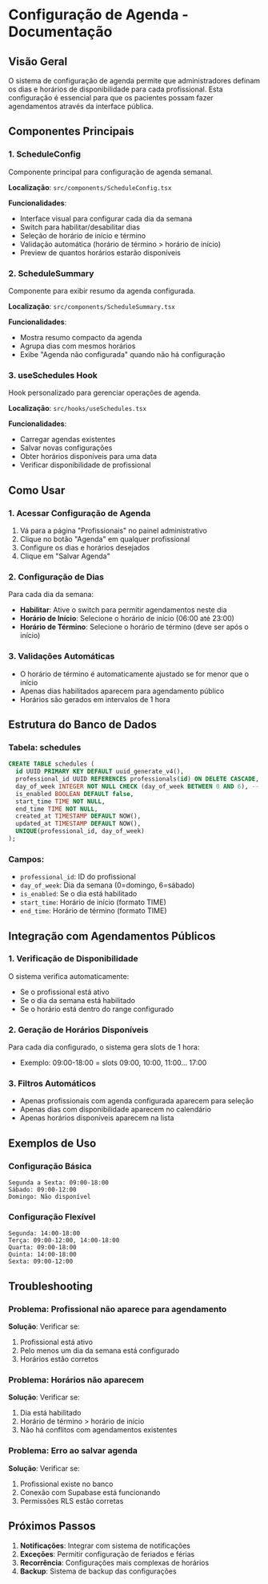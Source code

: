 # Configuração de Agenda - Documentação

## Visão Geral

O sistema de configuração de agenda permite que administradores definam os dias e horários de disponibilidade para cada profissional. Esta configuração é essencial para que os pacientes possam fazer agendamentos através da interface pública.

## Componentes Principais

### 1. ScheduleConfig
Componente principal para configuração de agenda semanal.

**Localização**: `src/components/ScheduleConfig.tsx`

**Funcionalidades**:
- Interface visual para configurar cada dia da semana
- Switch para habilitar/desabilitar dias
- Seleção de horário de início e término
- Validação automática (horário de término > horário de início)
- Preview de quantos horários estarão disponíveis

### 2. ScheduleSummary
Componente para exibir resumo da agenda configurada.

**Localização**: `src/components/ScheduleSummary.tsx`

**Funcionalidades**:
- Mostra resumo compacto da agenda
- Agrupa dias com mesmos horários
- Exibe "Agenda não configurada" quando não há configuração

### 3. useSchedules Hook
Hook personalizado para gerenciar operações de agenda.

**Localização**: `src/hooks/useSchedules.tsx`

**Funcionalidades**:
- Carregar agendas existentes
- Salvar novas configurações
- Obter horários disponíveis para uma data
- Verificar disponibilidade de profissional

## Como Usar

### 1. Acessar Configuração de Agenda

1. Vá para a página "Profissionais" no painel administrativo
2. Clique no botão "Agenda" em qualquer profissional
3. Configure os dias e horários desejados
4. Clique em "Salvar Agenda"

### 2. Configuração de Dias

Para cada dia da semana:
- **Habilitar**: Ative o switch para permitir agendamentos neste dia
- **Horário de Início**: Selecione o horário de início (06:00 até 23:00)
- **Horário de Término**: Selecione o horário de término (deve ser após o início)

### 3. Validações Automáticas

- O horário de término é automaticamente ajustado se for menor que o início
- Apenas dias habilitados aparecem para agendamento público
- Horários são gerados em intervalos de 1 hora

## Estrutura do Banco de Dados

### Tabela: schedules

```sql
CREATE TABLE schedules (
  id UUID PRIMARY KEY DEFAULT uuid_generate_v4(),
  professional_id UUID REFERENCES professionals(id) ON DELETE CASCADE,
  day_of_week INTEGER NOT NULL CHECK (day_of_week BETWEEN 0 AND 6), -- 0=domingo, 6=sábado
  is_enabled BOOLEAN DEFAULT false,
  start_time TIME NOT NULL,
  end_time TIME NOT NULL,
  created_at TIMESTAMP DEFAULT NOW(),
  updated_at TIMESTAMP DEFAULT NOW(),
  UNIQUE(professional_id, day_of_week)
);
```

### Campos:
- `professional_id`: ID do profissional
- `day_of_week`: Dia da semana (0=domingo, 6=sábado)
- `is_enabled`: Se o dia está habilitado
- `start_time`: Horário de início (formato TIME)
- `end_time`: Horário de término (formato TIME)

## Integração com Agendamentos Públicos

### 1. Verificação de Disponibilidade

O sistema verifica automaticamente:
- Se o profissional está ativo
- Se o dia da semana está habilitado
- Se o horário está dentro do range configurado

### 2. Geração de Horários Disponíveis

Para cada dia configurado, o sistema gera slots de 1 hora:
- Exemplo: 09:00-18:00 = slots 09:00, 10:00, 11:00... 17:00

### 3. Filtros Automáticos

- Apenas profissionais com agenda configurada aparecem para seleção
- Apenas dias com disponibilidade aparecem no calendário
- Apenas horários disponíveis aparecem na lista

## Exemplos de Uso

### Configuração Básica
```
Segunda a Sexta: 09:00-18:00
Sábado: 09:00-12:00
Domingo: Não disponível
```

### Configuração Flexível
```
Segunda: 14:00-18:00
Terça: 09:00-12:00, 14:00-18:00
Quarta: 09:00-18:00
Quinta: 14:00-18:00
Sexta: 09:00-12:00
```

## Troubleshooting

### Problema: Profissional não aparece para agendamento
**Solução**: Verificar se:
1. Profissional está ativo
2. Pelo menos um dia da semana está configurado
3. Horários estão corretos

### Problema: Horários não aparecem
**Solução**: Verificar se:
1. Dia está habilitado
2. Horário de término > horário de início
3. Não há conflitos com agendamentos existentes

### Problema: Erro ao salvar agenda
**Solução**: Verificar se:
1. Profissional existe no banco
2. Conexão com Supabase está funcionando
3. Permissões RLS estão corretas

## Próximos Passos

1. **Notificações**: Integrar com sistema de notificações
2. **Exceções**: Permitir configuração de feriados e férias
3. **Recorrência**: Configurações mais complexas de horários
4. **Backup**: Sistema de backup das configurações
